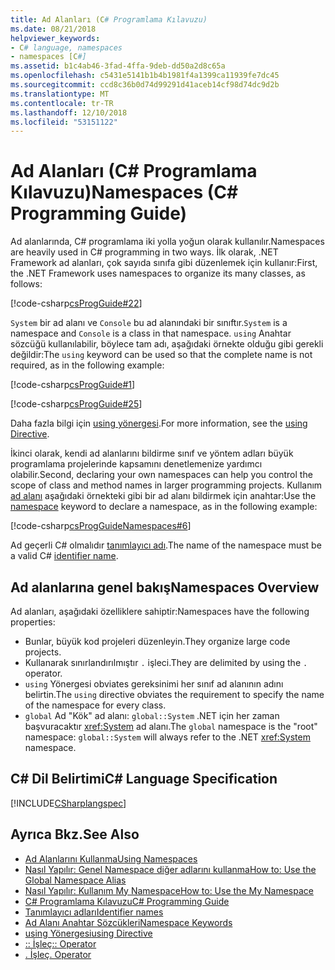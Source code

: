 ```yaml
---
title: Ad Alanları (C# Programlama Kılavuzu)
ms.date: 08/21/2018
helpviewer_keywords:
- C# language, namespaces
- namespaces [C#]
ms.assetid: b1c4ab46-3fad-4ffa-9deb-dd50a2d8c65a
ms.openlocfilehash: c5431e5141b1b4b1981f4a1399ca11939fe7dc45
ms.sourcegitcommit: ccd8c36b0d74d99291d41aceb14cf98d74dc9d2b
ms.translationtype: MT
ms.contentlocale: tr-TR
ms.lasthandoff: 12/10/2018
ms.locfileid: "53151122"
---
```

# <a name="namespaces-c-programming-guide"></a><span data-ttu-id="91486-102">Ad Alanları (C# Programlama Kılavuzu)</span><span class="sxs-lookup"><span data-stu-id="91486-102">Namespaces (C# Programming Guide)</span></span>

<span data-ttu-id="91486-103">Ad alanlarında, C# programlama iki yolla yoğun olarak kullanılır.</span><span class="sxs-lookup"><span data-stu-id="91486-103">Namespaces are heavily used in C# programming in two ways.</span></span> <span data-ttu-id="91486-104">İlk olarak, .NET Framework ad alanları, çok sayıda sınıfa gibi düzenlemek için kullanır:</span><span class="sxs-lookup"><span data-stu-id="91486-104">First, the .NET Framework uses namespaces to organize its many classes, as follows:</span></span>  
  
[!code-csharp[csProgGuide#22](../inside-a-program/codesnippet/CSharp/index_1.cs)]  
  
<span data-ttu-id="91486-105">`System` bir ad alanı ve `Console` bu ad alanındaki bir sınıftır.</span><span class="sxs-lookup"><span data-stu-id="91486-105">`System` is a namespace and `Console` is a class in that namespace.</span></span> <span data-ttu-id="91486-106">`using` Anahtar sözcüğü kullanılabilir, böylece tam adı, aşağıdaki örnekte olduğu gibi gerekli değildir:</span><span class="sxs-lookup"><span data-stu-id="91486-106">The `using` keyword can be used so that the complete name is not required, as in the following example:</span></span>  
  
[!code-csharp[csProgGuide#1](../inside-a-program/codesnippet/CSharp/index_2.cs)]  
  
[!code-csharp[csProgGuide#25](../inside-a-program/codesnippet/CSharp/index_3.cs)]  
  
<span data-ttu-id="91486-107">Daha fazla bilgi için [using yönergesi](../../language-reference/keywords/using-directive.md).</span><span class="sxs-lookup"><span data-stu-id="91486-107">For more information, see the [using Directive](../../language-reference/keywords/using-directive.md).</span></span>  
  
<span data-ttu-id="91486-108">İkinci olarak, kendi ad alanlarını bildirme sınıf ve yöntem adları büyük programlama projelerinde kapsamını denetlemenize yardımcı olabilir.</span><span class="sxs-lookup"><span data-stu-id="91486-108">Second, declaring your own namespaces can help you control the scope of class and method names in larger programming projects.</span></span> <span data-ttu-id="91486-109">Kullanım [ad alanı](../../language-reference/keywords/namespace.md) aşağıdaki örnekteki gibi bir ad alanı bildirmek için anahtar:</span><span class="sxs-lookup"><span data-stu-id="91486-109">Use the [namespace](../../language-reference/keywords/namespace.md) keyword to declare a namespace, as in the following example:</span></span>  
  
[!code-csharp[csProgGuideNamespaces#6](codesnippet/CSharp/index_4.cs)]

<span data-ttu-id="91486-110">Ad geçerli C# olmalıdır [tanımlayıcı adı](../inside-a-program/identifier-names.md).</span><span class="sxs-lookup"><span data-stu-id="91486-110">The name of the namespace must be a valid C# [identifier name](../inside-a-program/identifier-names.md).</span></span>

## <a name="namespaces-overview"></a><span data-ttu-id="91486-111">Ad alanlarına genel bakış</span><span class="sxs-lookup"><span data-stu-id="91486-111">Namespaces Overview</span></span>  

<span data-ttu-id="91486-112">Ad alanları, aşağıdaki özelliklere sahiptir:</span><span class="sxs-lookup"><span data-stu-id="91486-112">Namespaces have the following properties:</span></span>  
  
- <span data-ttu-id="91486-113">Bunlar, büyük kod projeleri düzenleyin.</span><span class="sxs-lookup"><span data-stu-id="91486-113">They organize large code projects.</span></span>  
- <span data-ttu-id="91486-114">Kullanarak sınırlandırılmıştır `.` işleci.</span><span class="sxs-lookup"><span data-stu-id="91486-114">They are delimited by using the `.` operator.</span></span>  
- <span data-ttu-id="91486-115">`using` Yönergesi obviates gereksinimi her sınıf ad alanının adını belirtin.</span><span class="sxs-lookup"><span data-stu-id="91486-115">The `using` directive obviates the requirement to specify the name of the namespace for every class.</span></span>  
- <span data-ttu-id="91486-116">`global` Ad "Kök" ad alanı: `global::System` .NET için her zaman başvuracaktır <xref:System> ad alanı.</span><span class="sxs-lookup"><span data-stu-id="91486-116">The `global` namespace is the "root" namespace: `global::System` will always refer to the .NET <xref:System> namespace.</span></span>  

## <a name="c-language-specification"></a><span data-ttu-id="91486-117">C# Dil Belirtimi</span><span class="sxs-lookup"><span data-stu-id="91486-117">C# Language Specification</span></span>

[!INCLUDE[CSharplangspec](~/includes/csharplangspec-md.md)]  
  
## <a name="see-also"></a><span data-ttu-id="91486-118">Ayrıca Bkz.</span><span class="sxs-lookup"><span data-stu-id="91486-118">See Also</span></span>

- [<span data-ttu-id="91486-119">Ad Alanlarını Kullanma</span><span class="sxs-lookup"><span data-stu-id="91486-119">Using Namespaces</span></span>](using-namespaces.md)
- [<span data-ttu-id="91486-120">Nasıl Yapılır: Genel Namespace diğer adlarını kullanma</span><span class="sxs-lookup"><span data-stu-id="91486-120">How to: Use the Global Namespace Alias</span></span>](how-to-use-the-global-namespace-alias.md)
- [<span data-ttu-id="91486-121">Nasıl Yapılır: Kullanım My Namespace</span><span class="sxs-lookup"><span data-stu-id="91486-121">How to: Use the My Namespace</span></span>](how-to-use-the-my-namespace.md)
- [<span data-ttu-id="91486-122">C# Programlama Kılavuzu</span><span class="sxs-lookup"><span data-stu-id="91486-122">C# Programming Guide</span></span>](../index.md)  
- [<span data-ttu-id="91486-123">Tanımlayıcı adları</span><span class="sxs-lookup"><span data-stu-id="91486-123">Identifier names</span></span>](../inside-a-program/identifier-names.md)
- [<span data-ttu-id="91486-124">Ad Alanı Anahtar Sözcükleri</span><span class="sxs-lookup"><span data-stu-id="91486-124">Namespace Keywords</span></span>](../../language-reference/keywords/namespace-keywords.md)  
- [<span data-ttu-id="91486-125">using Yönergesi</span><span class="sxs-lookup"><span data-stu-id="91486-125">using Directive</span></span>](../../language-reference/keywords/using-directive.md)  
- [<span data-ttu-id="91486-126">:: İşleç</span><span class="sxs-lookup"><span data-stu-id="91486-126">:: Operator</span></span>](../../language-reference/operators/namespace-alias-qualifer.md)  
- [<span data-ttu-id="91486-127">. İşleç</span><span class="sxs-lookup"><span data-stu-id="91486-127">. Operator</span></span>](../../language-reference/operators/member-access-operator.md)
